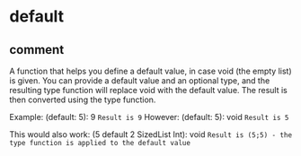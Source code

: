 # default
## comment

A function that helps you define a default value, in case void (the empty list) is given.
You can provide a default value and an optional type, and the resulting type function will replace void with the default value.
The result is then converted using the type function.

Example: (default: 5): 9 `Result is 9`
However: (default: 5): void `Result is 5`

This would also work:
(5 default 2 SizedList Int): void `Result is (5;5) - the type function is applied to the default value`